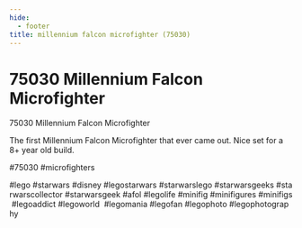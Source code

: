 ```yaml
---
hide:
  - footer
title: millennium falcon microfighter (75030)
---
```


# 75030 Millennium Falcon Microfighter

75030 Millennium Falcon Microfighter

The first Millennium Falcon Microfighter that ever came out. Nice set for a 8+ year old build.

#75030 #microfighters 
 

#lego #starwars #disney #legostarwars #starwarslego #starwarsgeeks #starwarscollector #starwarsgeek #afol #legolife #minifig #minifigures #minifigs #legoaddict #legoworld  #legomania #legofan #legophoto #legophotography

